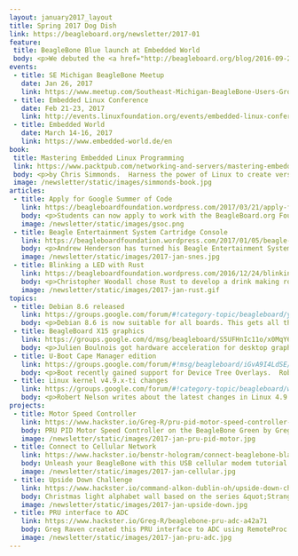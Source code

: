 ```yaml
---
layout: january2017_layout
title: Spring 2017 Dog Dish
link: https://beagleboard.org/newsletter/2017-01
feature:
 title: BeagleBone Blue launch at Embedded World
 body: <p>We debuted the <a href="http://beagleboard.org/blog/2016-09-26-meet-beaglebone-black-wireless/">BeagleBone Black Wireless</a> last Fall at Maker Faire New York, and it is available for purchase through <a href="https://beagleboard.org/black-wireless">our distributors</a>. This is our first board to use the <a href="http://octavosystems.com/octavo_products/osd335x/">Octavo System-in-Package (SiP)</a> and was <a href="https://github.com/beagleboard/beaglebone-black-wireless">designed in EAGLE</a>.  The Black Wireless is manufactured by our <a href="https://beagleboard.org/logo">partner</a> <a href="https://www.ghielectronics.com/">GHI Electronics</a> in Michigan (USA)</p><p>The <a href="http://events.linuxfoundation.org/events/embedded-linux-conference">Embedded Linux Conference 2017</a> is next month in Portland. Jason Kridner will give a talk on <a href="https://openiotelcna2017.sched.com/event/9Itr/educational-robotics-critical-for-the-future-of-linux-jason-kridner-texas-instruments">Educational Robotics Critical for the Future of Linux</a>. Drew Fustini will talk about <a href="http://events.linuxfoundation.org/events/openiot-summit/program/schedule">Google Summer of Code and BeagleBoard.org</a></p><p>The planning for <a href="https://beagleboard.org/gsoc">Google Summer of Code <em>(GSoC)</em></a> 2017 is now underway.  We are looking for experienced individuals who are interested in acting as student mentors.  Please check out <a href="http://elinux.org/BeagleBoard/GSoC/Ideas">our wiki page</a> for details.</p><p><em><strong>—Christine Long</strong>, Executive Director</em></p>
events:
 - title: SE Michigan BeagleBone Meetup 
   date: Jan 26, 2017
   link: https://www.meetup.com/Southeast-Michigan-BeagleBone-Users-Group/events/qvgjvjywcbjc/
 - title: Embedded Linux Conference 
   date: Feb 21-23, 2017
   link: http://events.linuxfoundation.org/events/embedded-linux-conference/attend/register
 - title: Embedded World
   date: March 14-16, 2017
   link: https://www.embedded-world.de/en
book:
 title: Mastering Embedded Linux Programming
 link: https://www.packtpub.com/networking-and-servers/mastering-embedded-linux-programming
 body: <p>by Chris Simmonds.  Harness the power of Linux to create versatile and robust embedded solutions</p>
 image: /newsletter/static/images/simmonds-book.jpg
articles:
 - title: Apply for Google Summer of Code
   link: https://beagleboardfoundation.wordpress.com/2017/03/21/apply-for-google-summer-of-code/
   body: <p>Students can now apply to work with the BeagleBoard.org Foundation for Google Summer of Code</p>
   image: /newsletter/static/images/gsoc.png
 - title: Beagle Entertainment System Cartridge Console
   link: https://beagleboardfoundation.wordpress.com/2017/01/05/beagle-entertainment-system-cartridge-console/
   body: <p>Andrew Henderson has turned his Beagle Entertainment System into a tiny SNES cartridge console</p>
   image: /newsletter/static/images/2017-jan-snes.jpg
 - title: Blinking a LED with Rust
   link: https://beagleboardfoundation.wordpress.com/2016/12/24/blinking-a-led-with-rust/
   body: <p>Christopher Woodall chose Rust to develop a drink making robot powered by BeagleBone Green Wireless</p>
   image: /newsletter/static/images/2017-jan-rust.gif
topics:
 - title: Debian 8.6 released 
   link: https://groups.google.com/forum/#!category-topic/beagleboard/yCKzPy54a7Q
   body: <p>Debian 8.6 is now suitable for all boards. This gets all the boards to a common base and will aide in community support.</p>
 - title: BeagleBoard X15 graphics
   link: https://groups.google.com/d/msg/beagleboard/S5UFHnIc11o/x0MqY6aIBwAJ
   body: <p>Julien Boulnois got hardware acceleration for desktop graphics on the BeagleBoard X15 </p>
 - title: U-Boot Cape Manager edition
   link: https://groups.google.com/forum/#!msg/beagleboard/iGvA9I4LdSE/cRcBIuqBFgAJ
   body: <p>Boot recently gained support for Device Tree Overlays.  Robert Nelson has released a new Debian image with U-Boot Cape Manager for developer testing.</p>
 - title: Linux kernel v4.9.x-ti changes
   link: https://groups.google.com/forum/#!category-topic/beagleboard/wxxXS907OXY
   body: <p>Robert Nelson writes about the latest changes in Linux 4.9 kernels based on the TI branch</p>
projects:
 - title: Motor Speed Controller
   link: https://www.hackster.io/Greg-R/pru-pid-motor-speed-controller-with-beaglebone-green-ccb805
   body: PRU PID Motor Speed Controller on the BeagleBone Green by Greg Raven
   image: /newsletter/static/images/2017-jan-pru-pid-motor.jpg
 - title: Connect to Cellular Network
   link: https://www.hackster.io/benstr-hologram/connect-beaglebone-black-to-cellular-0e14c2
   body: Unleash your BeagleBone with this USB cellular modem tutorial
   image: /newsletter/static/images/2017-jan-cellular.jpg
 - title: Upside Down Challenge 
   link: https://www.hackster.io/command-alkon-dublin-oh/upside-down-challenge-c7dba7
   body: Christmas light alphabet wall based on the series &quot;Stranger Things&quot;
   image: /newsletter/static/images/2017-jan-upside-down.jpg
 - title: PRU interface to ADC
   link: https://www.hackster.io/Greg-R/beaglebone-pru-adc-a42a71
   body: Greg Raven created this PRU interface to ADC using RemoteProc and RPMsg
   image: /newsletter/static/images/2017-jan-pru-adc.jpg
---
```

